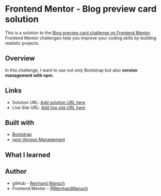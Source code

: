 # Frontend Mentor - Blog preview card solution

This is a solution to the [Blog preview card challenge on Frontend Mentor](https://www.frontendmentor.io/challenges/blog-preview-card-ckPaj01IcS). Frontend Mentor challenges help you improve your coding skills by building realistic projects. 

## Overview

In this challenge, I want to use not only Bootstrap but also **version management with npm**.

## Links

- Solution URL: [Add solution URL here]()
- Live Site URL: [Add live site URL here]()

## Built with

- [Bootstrap](https://getbootstrap.com/)
- [npm Version Management](https://docs.npmjs.com/cli/v10/commands/npm-version?v=true#description)

## What I learned

## Author

- gitHub - [Reinhard Wansch](https://github.com/ReinhardWansch)
- Frontend Mentor - [@ReinhardWansch](https://www.frontendmentor.io/profile/ReinhardWansch)
